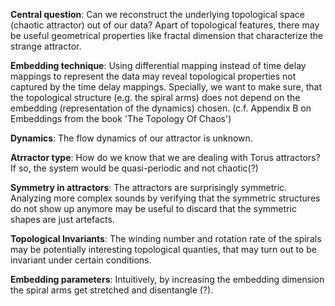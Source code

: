 **Central question**: Can we reconstruct the underlying topological space (chaotic attractor) out of our data? Apart of topological features, there may be useful geometrical properties like fractal dimension that characterize the strange attractor.

**Embedding technique**: Using differential mapping instead of time delay mappings to represent the data may reveal topological properties not captured by the time delay mappings. Specially, we want to make sure, that the topological structure (e.g. the spiral arms) does not depend on the embedding (representation of the dynamics) chosen. (c.f. Appendix B on Embeddings from the book 'The Topology Of Chaos')

**Dynamics**: The flow dynamics of our attractor is unknown.

**Atrractor type**: How do we know that we are dealing with Torus attractors? If so, the system would be quasi-periodic and not chaotic(?)

**Symmetry in attractors**: The attractors are surprisingly symmetric. Analyzing more complex sounds by verifying that the symmetric structures do not show up anymore may be useful to discard that the symmetric shapes are just artefacts.

**Topological Invariants**: The winding number and rotation rate of the spirals may be potentially interesting topological quanties, that may turn out to be invariant under certain conditions.

**Embedding parameters**: Intuitively, by increasing the embedding dimension the spiral arms get stretched and disentangle (?).
